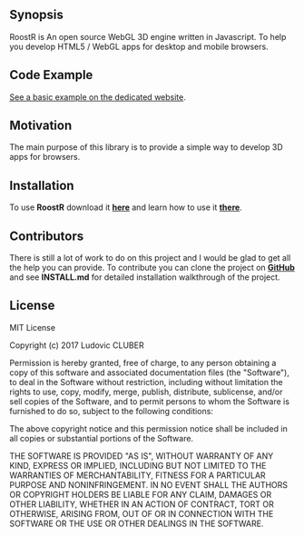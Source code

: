 ## Synopsis

RoostR is An open source WebGL 3D engine written in Javascript. To help you develop HTML5 / WebGL apps for desktop and mobile browsers.

## Code Example

[See a basic example on the dedicated website](http://roostrjs.lcluber.com/#source).

## Motivation

The main purpose of this library is to provide a simple way to develop 3D apps for browsers.

## Installation

To use **RoostR** download it **[here](http://roostrjs.lcluber.com/#download)** and learn how to use it **[there](http://roostrjs.lcluber.com)**.


## Contributors

There is still a lot of work to do on this project and I would be glad to get all the help you can provide.
To contribute you can clone the project on **[GitHub](https://github.com/LCluber/RoostR.js)** and see  **INSTALL.md** for detailed installation walkthrough of the project.

## License

MIT License

Copyright (c) 2017 Ludovic CLUBER

Permission is hereby granted, free of charge, to any person obtaining a copy
of this software and associated documentation files (the "Software"), to deal
in the Software without restriction, including without limitation the rights
to use, copy, modify, merge, publish, distribute, sublicense, and/or sell
copies of the Software, and to permit persons to whom the Software is
furnished to do so, subject to the following conditions:

The above copyright notice and this permission notice shall be included in all
copies or substantial portions of the Software.

THE SOFTWARE IS PROVIDED "AS IS", WITHOUT WARRANTY OF ANY KIND, EXPRESS OR
IMPLIED, INCLUDING BUT NOT LIMITED TO THE WARRANTIES OF MERCHANTABILITY,
FITNESS FOR A PARTICULAR PURPOSE AND NONINFRINGEMENT. IN NO EVENT SHALL THE
AUTHORS OR COPYRIGHT HOLDERS BE LIABLE FOR ANY CLAIM, DAMAGES OR OTHER
LIABILITY, WHETHER IN AN ACTION OF CONTRACT, TORT OR OTHERWISE, ARISING FROM,
OUT OF OR IN CONNECTION WITH THE SOFTWARE OR THE USE OR OTHER DEALINGS IN THE
SOFTWARE.
